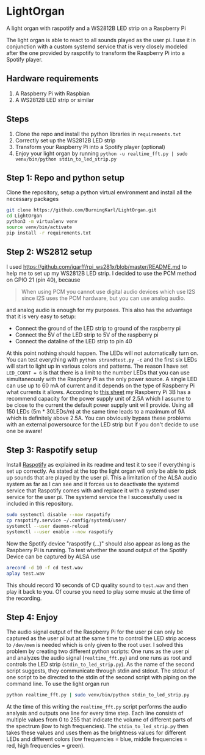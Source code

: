 # LightOrgan
A light organ with raspotify and a WS2812B LED strip on a Raspberry Pi

The light organ is able to react to all sounds played as the user pi.
I use it in conjunction with a custom systemd service that is very closely modeled after the one provided by raspotify
to transform the Raspberry Pi into a Spotify player.

## Hardware requirements
1. A Raspberry Pi with Raspbian
1. A WS2812B LED strip or similar

## Steps
1. Clone the repo and install the python libraries in `requirements.txt`
1. Correctly set up the WS2812B LED strip
1. Transform your Raspberry Pi into a Spotify player (optional)
1. Enjoy your light organ by running `python -u realtime_fft.py | sudo venv/bin/python stdin_to_led_strip.py`

## Step 1: Repo and python setup
Clone the repository, setup a python virtual environment and install all the necessary packages
```bash
git clone https://github.com/BurningKarl/LightOrgan.git
cd LightOrgan
python3 -m virtualenv venv
source venv/bin/activate
pip install -r requirements.txt
```

## Step 2: WS2812 setup
I used https://github.com/jgarff/rpi_ws281x/blob/master/README.md to help me to set up my WS2812B LED strip. 
I decided to use the PCM method on GPIO 21 (pin 40), because 

> When using PCM you cannot use digital audio devices which use I2S since I2S uses the PCM hardware, but you can use analog audio.

and analog audio is enough for my purposes. 
This also has the advantage that it is very easy to setup: 

* Connect the ground of the LED strip to ground of the raspberry pi
* Connect the 5V of the LED strip to 5V of the raspberry pi
* Connect the dataline of the LED strip to pin 40

At this point nothing should happen. The LEDs will not automatically turn on. 
You can test everything with `python strandtest.py -c` and the first six LEDs will start to light up in various colors and patterns.
The reason I have set `LED_COUNT = 6` is that there is a limit to the number LEDs that you can use simultaneously with the Raspbery Pi as the only power source.
A single LED can use up to 60 mA of current and it depends on the type of Raspberry Pi what currents it allows.
According to [this sheet](https://www.raspberrypi.org/documentation/hardware/raspberrypi/power/README.md) my Raspberry Pi 3B
has a recommend capacity for the power supply unit of 2.5A which I assume to be close to the current the default power supply unit will provide.
Using all 150 LEDs (5m * 30LEDs/m) at the same time leads to a maximum of 9A which is definitely above 2.5A.
You can obviously bypass these problems with an external powersource for the LED strip but if you don't decide to use one be aware!

## Step 3: Raspotify setup
Install [Raspotify](https://github.com/dtcooper/raspotify) as explained in its readme and test it to see if everything
is set up correctly. As stated at the top the light organ will only be able to pick up sounds that are played by the user pi.
This a limitation of the ALSA audio system as far as I can see and it forces us to deactivate the systemd service
that Raspotify comes with and replace it with a systemd user service for the user pi.
The systemd service the I successfully used is included in this repository.

```bash
sudo systemctl disable --now raspotify
cp raspotify.service ~/.config/systemd/user/
systemctl --user daemon-reload
systemctl --user enable --now raspotify
```

Now the Spotify device "raspotify (...)" should also appear as long as the Raspberry Pi is running.
To test whether the sound output of the Spotify Device can be captured by ALSA use

```bash
arecord -d 10 -f cd test.wav
aplay test.wav
```

This should record 10 seconds of CD quality sound to `test.wav` and then play it back to you. 
Of course you need to play some music at the time of the recording.

## Step 4: Enjoy
The audio signal output of the Raspberry Pi for the user pi can only be captured as the user pi 
but at the same time to control the LED strip access to `/dev/mem` is needed which is only given to the root user.
I solved this problem by creating two different python scripts: 
One runs as the user pi and analyzes the audio signal (`realtime_fft.py`) and one runs as root and controls the LED strip (`stdin_to_led_strip.py`).
As the name of the second script suggests, they communicate through stdin and stdout.
The stdout of one script to be directed to the stdin of the second script with piping on the command line.
To use the light organ run
```bash
python realtime_fft.py | sudo venv/bin/python stdin_to_led_strip.py
```

At the time of this writing the `realtime_fft.py` script performs the audio analysis and outputs one line for every time step.
Each line consists of multiple values from 0 to 255 that indicate the volume of different parts of the spectrum (low to high frequencies).
The `stdin_to_led_strip.py` then takes these values and uses them as the brightness values for different LEDs and different colors (low frequencies = blue, middle frequencies = red, high frequencies = green).
